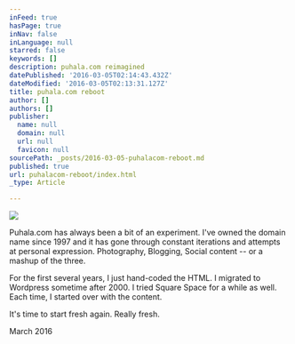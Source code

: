 ```yaml
---
inFeed: true
hasPage: true
inNav: false
inLanguage: null
starred: false
keywords: []
description: puhala.com reimagined
datePublished: '2016-03-05T02:14:43.432Z'
dateModified: '2016-03-05T02:13:31.127Z'
title: puhala.com reboot
author: []
authors: []
publisher:
  name: null
  domain: null
  url: null
  favicon: null
sourcePath: _posts/2016-03-05-puhalacom-reboot.md
published: true
url: puhalacom-reboot/index.html
_type: Article

---
```

![](https://the-grid-user-content.s3-us-west-2.amazonaws.com/b70e175c-cddb-4f7b-ab78-7540ca43f7e0.jpg)

Puhala.com has always been a bit of an experiment. I've owned the domain name since 1997 and it has gone through constant iterations and attempts at personal expression. Photography, Blogging, Social content -- or a mashup of the three.

For the first several years, I just hand-coded the HTML. I migrated to Wordpress sometime after 2000\. I tried Square Space for a while as well. Each time, I started over with the content.

It's time to start fresh again. Really fresh. 

March 2016